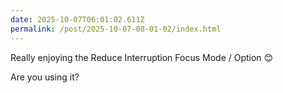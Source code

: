 ```yaml
---
date: 2025-10-07T06:01:02.611Z
permalink: /post/2025-10-07-08-01-02/index.html
---
```


Really enjoying the Reduce Interruption Focus Mode / Option 😊 

Are you using it?